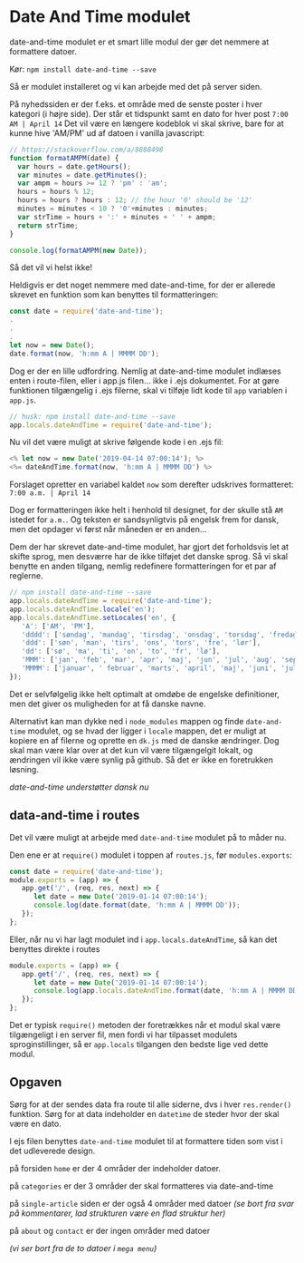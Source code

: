 # Date And Time modulet

date-and-time modulet er et smart lille modul der gør det nemmere at formattere datoer.

Kør: `npm install date-and-time --save `

Så er modulet installeret og vi kan arbejde med det på server siden.


På nyhedssiden er der f.eks. et område med de senste poster  i hver kategori (i højre side). Der står et tidspunkt samt en dato for hver post `7:00 AM | April 14`
Det vil være en længere kodeblok vi skal skrive, bare for at kunne hive 'AM/PM' ud af datoen i vanilla javascript:
```javascript
// https://stackoverflow.com/a/8888498
function formatAMPM(date) {
  var hours = date.getHours();
  var minutes = date.getMinutes();
  var ampm = hours >= 12 ? 'pm' : 'am';
  hours = hours % 12;
  hours = hours ? hours : 12; // the hour '0' should be '12'
  minutes = minutes < 10 ? '0'+minutes : minutes;
  var strTime = hours + ':' + minutes + ' ' + ampm;
  return strTime;
}

console.log(formatAMPM(new Date));
```
Så det vil vi helst ikke! 

Heldigvis er det noget nemmere med date-and-time, for der er allerede skrevet en funktion som kan benyttes til formatteringen: 
```javascript
const date = require('date-and-time');
.
.
.
let now = new Date(); 
date.format(now, 'h:mm A | MMMM DD');
```

Dog er der en lille udfordring. Nemlig at date-and-time modulet indlæses enten i route-filen, eller i app.js filen... ikke i .ejs dokumentet.
For at gøre funktionen tilgængelig i .ejs filerne, skal vi tilføje lidt kode til `app` variablen i `app.js`.

```javascript
// husk: npm install date-and-time --save
app.locals.dateAndTime = require('date-and-time');
```

Nu vil det være muligt at skrive følgende kode i en .ejs fil: 
```javascript
<% let now = new Date('2019-04-14 07:00:14'); %>
<%= dateAndTime.format(now, 'h:mm A | MMMM DD') %>
```
Forslaget opretter en variabel kaldet `now` som derefter udskrives formatteret: `7:00 a.m. | April 14 `



Dog er formatteringen ikke helt i henhold til designet, for der skulle stå `AM` istedet for `a.m.`.
Og teksten er sandsynligtvis på engelsk frem for dansk, men det opdager vi først når måneden er en anden...

Dem der har skrevet date-and-time modulet, har gjort det forholdsvis let at skifte sprog, men desværre har de ikke tilføjet det danske sprog. Så vi skal benytte en anden tilgang, nemlig redefinere formatteringen for et par af reglerne.
```javascript
// npm install date-and-time --save
app.locals.dateAndTime = require('date-and-time');
app.locals.dateAndTime.locale('en');
app.locals.dateAndTime.setLocales('en', {
   'A': ['AM', 'PM'],
   'dddd': ['søndag', 'mandag', 'tirsdag', 'onsdag', 'torsdag', 'fredag', 'lørdag'],
   'ddd': ['søn', 'man', 'tirs', 'ons', 'tors', 'fre', 'lør'],
   'dd': ['sø', 'ma', 'ti', 'on', 'to', 'fr', 'lø'],
   'MMM': ['jan', 'feb', 'mar', 'apr', 'maj', 'jun', 'jul', 'aug', 'sep', 'okt', 'nov', 'dec'],
   'MMMM': ['januar', ' februar', 'marts', 'april', 'maj', 'juni', 'juli', 'august', 'september', 'oktober', 'november', 'december']
});
```
Det er selvfølgelig ikke helt optimalt at omdøbe de engelske definitioner, men det giver os muligheden for at få danske navne.

Alternativt kan man dykke ned i `node_modules` mappen og finde `date-and-time` modulet, og se hvad der ligger i `locale` mappen, det er muligt at kopiere en af filerne og oprette en `dk.js` med de danske ændringer. Dog skal man være klar over at det kun vil være tilgængelgit lokalt, og ændringen vil ikke være synlig på github. Så det er ikke en foretrukken løsning. 

*date-and-time understøtter dansk nu* 

## data-and-time i routes

Det vil være muligt at arbejde med `date-and-time` modulet på to måder nu.

Den ene er at `require()` modulet i toppen af `routes.js`, før `modules.exports`:
```javascript
const date = require('date-and-time');
module.exports = (app) => {
   app.get('/', (req, res, next) => {
      let date = new Date('2019-01-14 07:00:14');
      console.log(date.format(date, 'h:mm A | MMMM DD'));
   });
};
```

Eller, når nu vi har lagt modulet ind i `app.locals.dateAndTime`, så kan det benyttes direkte i routes 
```javascript
module.exports = (app) => {
   app.get('/', (req, res, next) => {
      let date = new Date('2019-01-14 07:00:14');
      console.log(app.locals.dateAndTime.format(date, 'h:mm A | MMMM DD'));
   });
};
```

Det er typisk `require()` metoden der foretrækkes når et modul skal være tilgængeligt i en server fil, men fordi vi har tilpasset modulets sproginstillinger, så er `app.locals` tilgangen den bedste lige ved dette modul.




## Opgaven

Sørg for at der sendes data fra route til alle siderne, dvs i hver `res.render()` funktion. Sørg for at data indeholder en `datetime` de steder hvor der skal være en dato.

I ejs filen benyttes `date-and-time` modulet til at formattere tiden som vist i det udleverede design.

på forsiden `home` er der 4 områder der indeholder datoer.

på `categories` er der 3 områder der skal formatteres via date-and-time

på `single-article` siden er der også 4 områder med datoer *(se bort fra svar på kommentarer, lad strukturen være en flad struktur her)*

på `about` og `contact` er der ingen områder med datoer

*(vi ser bort fra de to datoer i `mega menu`)*

